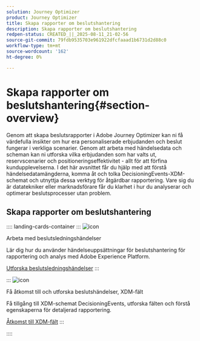 ```yaml
---
solution: Journey Optimizer
product: Journey Optimizer
title: Skapa rapporter om beslutshantering
description: Skapa rapporter om beslutshantering
redpen-status: CREATED_||_2025-08-11_21-02-56
source-git-commit: 79fdb9535703e961922dfcfaaad1b6731d2d88c0
workflow-type: tm+mt
source-wordcount: '162'
ht-degree: 0%

---
```



# Skapa rapporter om beslutshantering{#section-overview}

Genom att skapa beslutsrapporter i Adobe Journey Optimizer kan ni få värdefulla insikter om hur era personaliserade erbjudanden och beslut fungerar i verkliga scenarier. Genom att arbeta med händelsedata och scheman kan ni utforska vilka erbjudanden som har valts ut, reservscenarier och positioneringseffektivitet - allt för att förfina kundupplevelserna. I det här avsnittet får du hjälp med att förstå händelsedatamängderna, komma åt och tolka DecisioningEvents-XDM-schemat och utnyttja dessa verktyg för åtgärdbar rapportering. Vare sig du är datatekniker eller marknadsförare får du klarhet i hur du analyserar och optimerar beslutsprocesser utan problem.

## Skapa rapporter om beslutshantering

:::: landing-cards-container
:::
![icon](https://cdn.experienceleague.adobe.com/icons/book.svg)

Arbeta med beslutsledningshändelser

Lär dig hur du använder händelseuppsättningar för beslutshantering för rapportering och analys med Adobe Experience Platform.

[Utforska beslutsledningshändelser](../using/offers/reports/get-started-events.md)
:::

:::
![icon](https://cdn.experienceleague.adobe.com/icons/list-check.svg)

Få åtkomst till och utforska beslutshändelser, XDM-fält

Få tillgång till XDM-schemat DecisioningEvents, utforska fälten och förstå egenskaperna för detaljerad rapportering.

[Åtkomst till XDM-fält](../using/offers/reports/xdm-fields.md)
:::

::::
